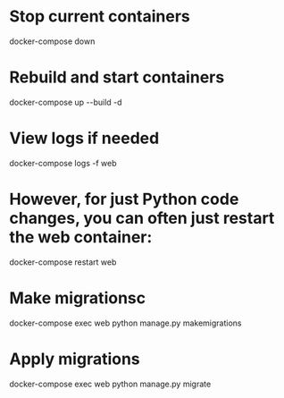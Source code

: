 # Stop current containers
docker-compose down

# Rebuild and start containers
docker-compose up --build -d

# View logs if needed
docker-compose logs -f web

# However, for just Python code changes, you can often just restart the web container:
docker-compose restart web

# Make migrationsc
docker-compose exec web python manage.py makemigrations

# Apply migrations
docker-compose exec web python manage.py migrate